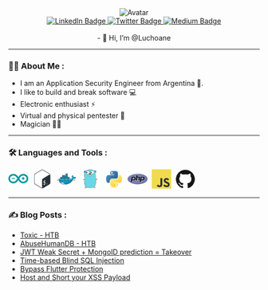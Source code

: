 <div id="badges" align="center">
<img src="https://avatars.githubusercontent.com/u/40374879?v=4" alt="Avatar"/>
</div>
<div id="badges" align="center">
  <a href="https://linkedin.com/in/luciano-anezin">
    <img src="https://img.shields.io/badge/LinkedIn-blue?style=for-the-badge&logo=linkedin&logoColor=white" alt="LinkedIn Badge"/>
  </a>
  <a href="https://twitter.com/_NotAHacker">
    <img src="https://img.shields.io/badge/Twitter-blue?style=for-the-badge&logo=twitter&logoColor=white" alt="Twitter Badge"/>
  </a>
  <a href="https://luchoane.medium.com/">
    <img src="https://img.shields.io/badge/Medium-12100E?style=for-the-badge&logo=Medium&logoColor=white" alt="Medium Badge"/>
  </a>
</div>
<div id="counter" align="center">
<img src="https://komarev.com/ghpvc/?username=luchoane&style=flat-square&color=blue" alt=""/>&nbsp;
</div>
<div id="Hi" align="center">
- 👋 Hi, I’m @Luchoane
</div>

---

### :man_technologist: About Me :

- I am an Application Security Engineer from Argentina 🧉.
- I like to build and break software 💻
- Electronic enthusiast ⚡
- Virtual and physical pentester :imp:
- Magician :mage_man:


---

### :hammer_and_wrench: Languages and Tools :

<div>
  <img src="https://github.com/devicons/devicon/blob/master/icons/arduino/arduino-original.svg" title="Arduino" alt="Arduino" width="40" height="40"/>&nbsp;
  <img src="https://github.com/devicons/devicon/blob/master/icons/bash/bash-original.svg" title="Bash" alt="Bash" width="40" height="40"/>&nbsp;
  <img src="https://github.com/devicons/devicon/blob/master/icons/docker/docker-original.svg" title="Docker" alt="Docker" width="40" height="40"/>&nbsp;
  <img src="https://github.com/devicons/devicon/blob/master/icons/go/go-original.svg" title="Go" alt="Go" width="40" height="40"/>&nbsp;
  <img src="https://github.com/devicons/devicon/blob/master/icons/python/python-original.svg" title="Python" alt="Python" width="40" height="40"/>&nbsp;
  <img src="https://github.com/devicons/devicon/blob/master/icons/php/php-original.svg" title="Php" alt="Php" width="40" height="40"/>&nbsp;
  <img src="https://github.com/devicons/devicon/blob/master/icons/javascript/javascript-original.svg" title="Javascript" alt="Javascript" width="40" height="40"/>&nbsp;
  <img src="https://github.com/devicons/devicon/blob/master/icons/github/github-original.svg" title="Github" alt="Github" width="40" height="40"/>&nbsp;
</div>


---

### :writing_hand: Blog Posts :
<!-- BLOG-POST-LIST:START -->

- <a href="https://luchoane.medium.com/how-to-hack-toxic-hachthebox-writeup-fc274e19a7fd">Toxic - HTB</a>
- <a href="https://luchoane.medium.com/abusehumandb-hackthebox-write-up-bc0df5eef2ec">AbuseHumanDB - HTB</a>
- <a href="https://luchoane.medium.com/jwt-weak-secret-mongodb-object-ids-prediction-to-account-takeover-6224133774d2">JWT Weak Secret + MongoID prediction = Takeover</a>
- <a href="https://luchoane.medium.com/time-based-blind-sql-injection-3ae4561c6641">Time-based Blind SQL Injection</a>
- <a href="https://luchoane.medium.com/bypass-flutter-protection-hooking-verify-function-febe257e807e">Bypass Flutter Protection</a>
- <a href="https://luchoane.medium.com/host-short-your-xss-payload-with-surge-74acfefc5da5">Host and Short your XSS Payload</a>
<!-- BLOG-POST-LIST:END -->
  
<!---
What are you doing here? This is not a CTF!
--->
